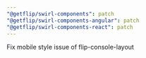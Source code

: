 ```yaml
---
"@getflip/swirl-components": patch
"@getflip/swirl-components-angular": patch
"@getflip/swirl-components-react": patch
---
```


Fix mobile style issue of flip-console-layout
